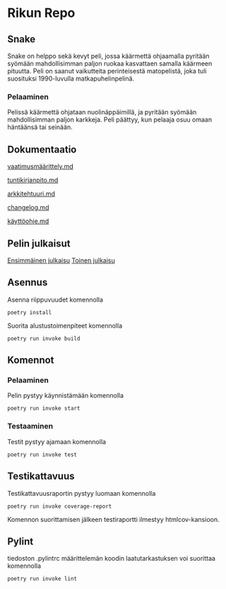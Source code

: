 

# Rikun Repo

## Snake

Snake on helppo sekä kevyt peli, jossa käärmettä ohjaamalla pyritään syömään mahdollisimman paljon ruokaa kasvattaen samalla käärmeen pituutta. Peli on saanut vaikutteita perinteisestä matopelistä, joka tuli suosituksi 1990-luvulla matkapuhelinpelinä.

### Pelaaminen
Pelissä käärmettä ohjataan nuolinäppäimillä, ja pyritään syömään mahdollisimman paljon karkkeja. Peli päättyy, kun pelaaja osuu omaan häntäänsä tai seinään.

## Dokumentaatio

[vaatimusmäärittely.md](https://github.com/SuperTLP/ot-harjoitustyo/blob/master/laskarit/viikko1/vaatimusmäärittely.md)

[tuntikirjanpito.md](https://github.com/SuperTLP/ot-harjoitustyo/blob/master/dokumentaatio/tuntikirjanpito.md)

[arkkitehtuuri.md](https://github.com/SuperTLP/ot-harjoitustyo/blob/master/dokumentaatio/arkkitehtuuri.md)

[changelog.md](https://github.com/SuperTLP/ot-harjoitustyo/blob/master/dokumentaatio/changelog.md)

[käyttöohje.md](https://github.com/SuperTLP/ot-harjoitustyo/blob/master/dokumentaatio/käyttöohje.md)

## Pelin julkaisut
[Ensimmäinen julkaisu](https://github.com/SuperTLP/ot-harjoitustyo/releases/tag/viikko5)
[Toinen julkaisu](https://github.com/SuperTLP/ot-harjoitustyo/releases/tag/viikko6)

## Asennus

Asenna riippuvuudet komennolla
~~~
poetry install
~~~
Suorita alustustoimenpiteet komennolla
~~~
poetry run invoke build
~~~

## Komennot

### Pelaaminen
Pelin pystyy käynnistämään komennolla
~~~
poetry run invoke start
~~~

### Testaaminen
Testit pystyy ajamaan komennolla
~~~
poetry run invoke test
~~~

## Testikattavuus
Testikattavuusraportin pystyy luomaan komennolla
~~~
poetry run invoke coverage-report
~~~
Komennon suorittamisen jälkeen testiraportti ilmestyy htmlcov-kansioon.

## Pylint

tiedoston .pylintrc määrittelemän koodin laatutarkastuksen voi suorittaa komennolla
~~~
poetry run invoke lint
~~~


